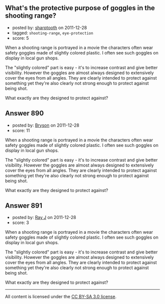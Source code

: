 ## What's the protective purpose of goggles in the shooting range?

- posted by: [sharptooth](https://stackexchange.com/users/-1/317-sharptooth) on 2011-12-28
- tagged: `shooting-range`, `eye-protection`
- score: 5

When a shooting range is portrayed in a movie the characters often wear safety goggles made of slightly colored plastic. I often see such goggles on display in local gun shops.

The "slightly colored" part is easy - it's to increase contrast and give better visibility. However the goggles are almost always designed to extensively cover the eyes from all angles. They are clearly intended to protect against something yet they're also clearly not strong enough to protect against being shot.

What exactly are they designed to protect against?


## Answer 890

- posted by: [Bryson](https://stackexchange.com/users/-1/32-bryson) on 2011-12-28
- score: 11

When a shooting range is portrayed in a movie the characters often wear safety goggles made of slightly colored plastic. I often see such goggles on display in local gun shops.

The "slightly colored" part is easy - it's to increase contrast and give better visibility. However the goggles are almost always designed to extensively cover the eyes from all angles. They are clearly intended to protect against something yet they're also clearly not strong enough to protect against being shot.

What exactly are they designed to protect against?


## Answer 891

- posted by: [Ray J](https://stackexchange.com/users/-1/166-ray-j) on 2011-12-28
- score: 3

When a shooting range is portrayed in a movie the characters often wear safety goggles made of slightly colored plastic. I often see such goggles on display in local gun shops.

The "slightly colored" part is easy - it's to increase contrast and give better visibility. However the goggles are almost always designed to extensively cover the eyes from all angles. They are clearly intended to protect against something yet they're also clearly not strong enough to protect against being shot.

What exactly are they designed to protect against?



---

All content is licensed under the [CC BY-SA 3.0 license](https://creativecommons.org/licenses/by-sa/3.0/).
